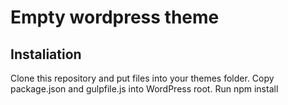 # Empty wordpress theme

## Instaliation
Clone this repository and put files into your themes folder.
Copy package.json and gulpfile.js into WordPress root.
Run npm install
